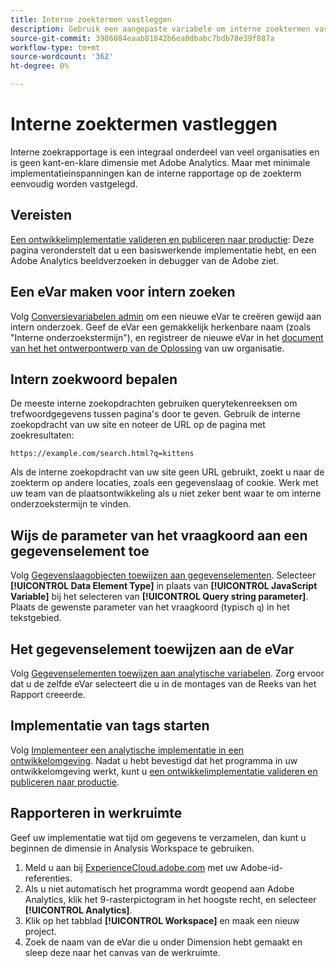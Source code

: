```yaml
---
title: Interne zoektermen vastleggen
description: Gebruik een aangepaste variabele om interne zoektermen vast te leggen.
source-git-commit: 3986084eaab81842b6ea0dbabc7bdb78e39f887a
workflow-type: tm+mt
source-wordcount: '362'
ht-degree: 0%

---
```



# Interne zoektermen vastleggen

Interne zoekrapportage is een integraal onderdeel van veel organisaties en is geen kant-en-klare dimensie met Adobe Analytics. Maar met minimale implementatieinspanningen kan de interne rapportage op de zoekterm eenvoudig worden vastgelegd.

## Vereisten

[Een ontwikkelimplementatie valideren en publiceren naar productie](../launch/validate-publish-prod.md): Deze pagina veronderstelt dat u een basiswerkende implementatie hebt, en een Adobe Analytics beeldverzoeken in debugger van de Adobe ziet.

## Een eVar maken voor intern zoeken

Volg [Conversievariabelen admin](/help/admin/admin/conversion-var-admin/conversion-var-admin.md) om een nieuwe eVar te creëren gewijd aan intern onderzoek. Geef de eVar een gemakkelijk herkenbare naam (zoals &quot;Interne onderzoekstermijn&quot;), en registreer de nieuwe eVar in het [document van het het ontwerpontwerp van de Oplossing](../prepare/solution-design.md) van uw organisatie.

## Intern zoekwoord bepalen

De meeste interne zoekopdrachten gebruiken querytekenreeksen om trefwoordgegevens tussen pagina&#39;s door te geven. Gebruik de interne zoekopdracht van uw site en noteer de URL op de pagina met zoekresultaten:

`https://example.com/search.html?q=kittens`

Als de interne zoekopdracht van uw site geen URL gebruikt, zoekt u naar de zoekterm op andere locaties, zoals een gegevenslaag of cookie. Werk met uw team van de plaatsontwikkeling als u niet zeker bent waar te om interne onderzoekstermijn te vinden.

## Wijs de parameter van het vraagkoord aan een gegevenselement toe

Volg [Gegevenslaagobjecten toewijzen aan gegevenselementen](../launch/layer-to-elements.md). Selecteer **[!UICONTROL Data Element Type]** in plaats van **[!UICONTROL JavaScript Variable]** bij het selecteren van **[!UICONTROL Query string parameter]**. Plaats de gewenste parameter van het vraagkoord (typisch `q`) in het tekstgebied.

## Het gegevenselement toewijzen aan de eVar

Volg [Gegevenselementen toewijzen aan analytische variabelen](../launch/elements-to-variable.md). Zorg ervoor dat u de zelfde eVar selecteert die u in de montages van de Reeks van het Rapport creeerde.

## Implementatie van tags starten

Volg [Implementeer een analytische implementatie in een ontwikkelomgeving](../launch/deploy-dev.md). Nadat u hebt bevestigd dat het programma in uw ontwikkelomgeving werkt, kunt u [een ontwikkelimplementatie valideren en publiceren naar productie](../launch/validate-publish-prod.md).

## Rapporteren in werkruimte

Geef uw implementatie wat tijd om gegevens te verzamelen, dan kunt u beginnen de dimensie in Analysis Workspace te gebruiken.

1. Meld u aan bij [ExperienceCloud.adobe.com](https://experiencecloud.adobe.com) met uw Adobe-id-referenties.
2. Als u niet automatisch het programma wordt geopend aan Adobe Analytics, klik het 9-rasterpictogram in het hoogste recht, en selecteer **[!UICONTROL Analytics]**.
3. Klik op het tabblad **[!UICONTROL Workspace]** en maak een nieuw project.
4. Zoek de naam van de eVar die u onder Dimension hebt gemaakt en sleep deze naar het canvas van de werkruimte.
